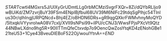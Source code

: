 $START$cwtl4MGxrs5J/UlXyGrUDmtLLg0rbMCMziSvgrFXQr+8Zi/dQYbRLIjo9wBUiKd/ZM7zvrjBuY39FSm4ENpIBjfbul68UV39M6NIFc29tdqSgPlhjc54TInlus30r/qIhIngjURPQNcd+Bhj4EZ/oBHDN6DRs+gR9qgQXkrFWMvhnyMoQYD/5ItxqkiVYyvroIwA08V7cxlj/XVII9sNPsi99+ilPU/cCNJ3/WwsFPjsPXcVt9Qtz44NBwLXdno9hg5R+90IITTmQfeCtxvdp7o9OencQwZosYtqKD4zENohGBe121teU53+1Cye43BveuDIEBoF522Oj/wouIYtnA==$END$